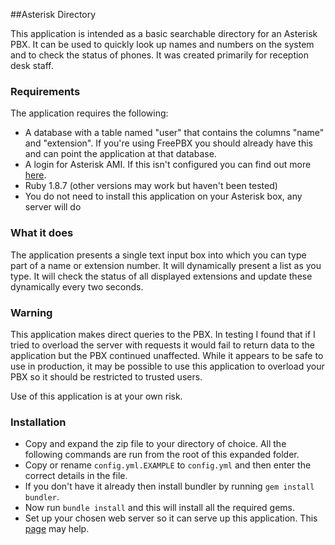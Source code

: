 ##Asterisk Directory

This application is intended as a basic searchable directory for an Asterisk PBX. It can be used to quickly look up names and numbers on the system and to check the status of phones. It was created primarily for reception desk staff.

### Requirements

The application requires the following:

* A database with a table named "user" that contains the columns "name" and "extension". If you're using FreePBX you should already have this and can point the application at that database.
* A login for Asterisk AMI. If this isn't configured you can find out more [here](http://www.voip-info.org/wiki/view/Asterisk+manager+API).
* Ruby 1.8.7 (other versions may work but haven't been tested)
* You do not need to install this application on your Asterisk box, any server will do  

### What it does

The application presents a single text input box into which you can type part of a name or extension number. It will dynamically present a list as you type. It will check the status of all displayed extensions and update these dynamically every two seconds.

### Warning

This application makes direct queries to the PBX. In testing I found that if I tried to overload the server with requests it would fail to return data to the application but the PBX continued unaffected. While it appears to be safe to use in production, it may be possible to use this application to overload your PBX so it should be restricted to trusted users.

Use of this application is at your own risk. 

### Installation

* Copy and expand the zip file to your directory of choice. All the following commands are run from the root of this expanded folder.
* Copy or rename `config.yml.EXAMPLE` to `config.yml` and then enter the correct details in the file. 
* If you don't have it already then install bundler by running `gem install bundler`.
* Now run `bundle install` and this will install all the required gems.
* Set up your chosen web server so it can serve up this application. This [page](http://recipes.sinatrarb.com/p/deployment?#article) may help. 